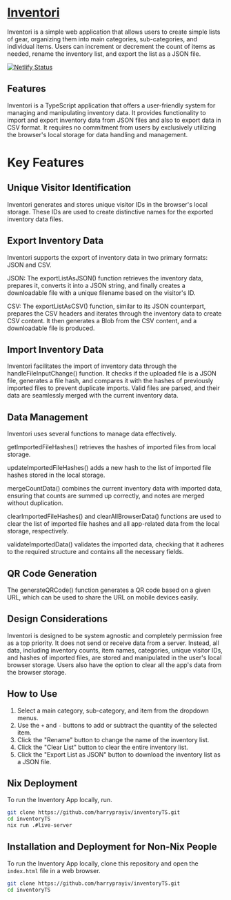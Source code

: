 # [Inventori](https://glittery-puffpuff-043120.netlify.app/)

Inventori is a simple web application that allows users to create simple lists of gear, organizing them into main categories, sub-categories, and individual items. Users can increment or decrement the count of items as needed, rename the inventory list, and export the list as a JSON file.


[![Netlify Status](https://api.netlify.com/api/v1/badges/77991343-af4e-4913-be94-f1789ca2981d/deploy-status)](https://app.netlify.com/sites/glittery-puffpuff-043120/deploys)

## Features

Inventori is a TypeScript application that offers a user-friendly system for managing and manipulating inventory data. It provides functionality to import and export inventory data from JSON files and also to export data in CSV format. It requires no commitment from users by exclusively utilizing the browser's local storage for data handling and management.

# Key Features

## Unique Visitor Identification
Inventori generates and stores unique visitor IDs in the browser's local storage. These IDs are used to create distinctive names for the exported inventory data files.

## Export Inventory Data
Inventori supports the export of inventory data in two primary formats: JSON and CSV.

JSON: The exportListAsJSON() function retrieves the inventory data, prepares it, converts it into a JSON string, and finally creates a downloadable file with a unique filename based on the visitor's ID.

CSV: The exportListAsCSV() function, similar to its JSON counterpart, prepares the CSV headers and iterates through the inventory data to create CSV content. It then generates a Blob from the CSV content, and a downloadable file is produced.

## Import Inventory Data
Inventori facilitates the import of inventory data through the handleFileInputChange() function. It checks if the uploaded file is a JSON file, generates a file hash, and compares it with the hashes of previously imported files to prevent duplicate imports. Valid files are parsed, and their data are seamlessly merged with the current inventory data.

## Data Management
Inventori uses several functions to manage data effectively.

getImportedFileHashes() retrieves the hashes of imported files from local storage.

updateImportedFileHashes() adds a new hash to the list of imported file hashes stored in the local storage.

mergeCountData() combines the current inventory data with imported data, ensuring that counts are summed up correctly, and notes are merged without duplication.

clearImportedFileHashes() and clearAllBrowserData() functions are used to clear the list of imported file hashes and all app-related data from the local storage, respectively.

validateImportedData() validates the imported data, checking that it adheres to the required structure and contains all the necessary fields.

## QR Code Generation
The generateQRCode() function generates a QR code based on a given URL, which can be used to share the URL on mobile devices easily.

## Design Considerations
Inventori is designed to be system agnostic and completely permission free as a top priority. It does not send or receive data from a server. Instead, all data, including inventory counts, item names, categories, unique visitor IDs, and hashes of imported files, are stored and manipulated in the user's local browser storage. Users also have the option to clear all the app's data from the browser storage.


## How to Use

1. Select a main category, sub-category, and item from the dropdown menus.
2. Use the `+` and `-` buttons to add or subtract the quantity of the selected item.
3. Click the "Rename" button to change the name of the inventory list.
4. Click the "Clear List" button to clear the entire inventory list.
5. Click the "Export List as JSON" button to download the inventory list as a JSON file.


## Nix Deployment

To run the Inventory App locally, run.

```bash
git clone https://github.com/harryprayiv/inventoryTS.git
cd inventoryTS
nix run .#live-server

```

## Installation and Deployment for Non-Nix People

To run the Inventory App locally, clone this repository and open the `index.html` file in a web browser.

```bash
git clone https://github.com/harryprayiv/inventoryTS.git
cd inventoryTS

```





